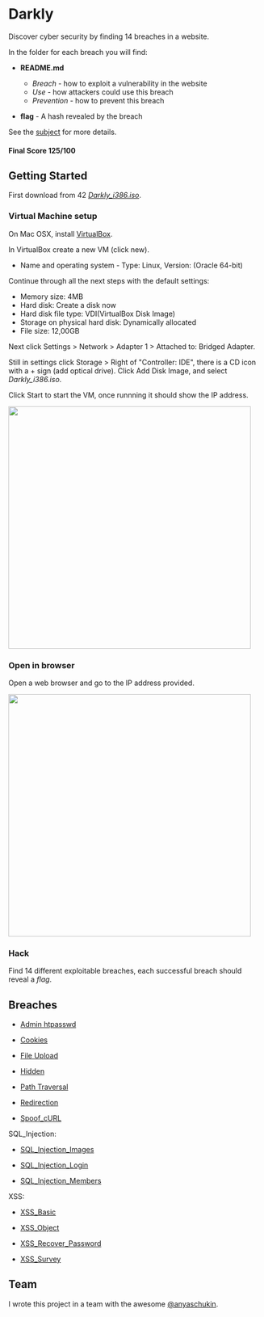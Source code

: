 # Darkly

Discover cyber security by finding 14 breaches in a website.

In the folder for each breach you will find:

* **README.md**
  * *Breach* - how to exploit a vulnerability in the website
  * *Use* - how attackers could use this breach
  * *Prevention* - how to prevent this breach

* **flag** - A hash revealed by the breach

See the [subject](https://github.com/dfinnis/Darkly/blob/master/subject.pdf) for more details.

#### Final Score 125/100


## Getting Started

First download from 42 [*Darkly_i386.iso*](https://projects.intra.42.fr/uploads/document/document/2439/Darkly_i386.iso).

### Virtual Machine setup

On Mac OSX, install [VirtualBox](https://www.virtualbox.org/).

In VirtualBox create a new VM (click new).

* Name and operating system - Type: Linux, Version: (Oracle 64-bit)

Continue through all the next steps with the default settings:

* Memory size: 4MB
* Hard disk: Create a disk now
* Hard disk file type: VDI(VirtualBox Disk Image)
* Storage on physical hard disk: Dynamically allocated
* File size: 12,00GB

Next click Settings > Network > Adapter 1 > Attached to: Bridged Adapter.

Still in settings click Storage > Right of "Controller: IDE", there is a CD icon with a + sign (add optical drive).
Click Add Disk Image, and select *Darkly_i386.iso*.

Click Start to start the VM, once runnning it should show the IP address.

<img src="https://github.com/dfinnis/Darkly/blob/master/img/vm.png" width="480">

### Open in browser

Open a web browser and go to the IP address provided.

<img src="https://github.com/dfinnis/Darkly/blob/master/img/home.png" width="480">

### Hack

Find 14 different exploitable breaches, each successful breach should reveal a *flag*.


## Breaches

* [Admin htpasswd](https://github.com/dfinnis/Darkly/tree/master/Admin_htpasswd)

* [Cookies](https://github.com/dfinnis/Darkly/tree/master/Cookies)

* [File Upload](https://github.com/dfinnis/Darkly/tree/master/File_Upload)

* [Hidden](https://github.com/dfinnis/Darkly/tree/master/Hidden)

* [Path Traversal](https://github.com/dfinnis/Darkly/tree/master/Path_Traversal)

* [Redirection](https://github.com/dfinnis/Darkly/tree/master/Redirection)

* [Spoof_cURL](https://github.com/dfinnis/Darkly/tree/master/Spoof_cURL)

SQL_Injection:

* [SQL_Injection_Images](https://github.com/dfinnis/Darkly/tree/master/SQL_Injection_Images)

* [SQL_Injection_Login](https://github.com/dfinnis/Darkly/tree/master/SQL_Injection_Login)

* [SQL_Injection_Members](https://github.com/dfinnis/Darkly/tree/master/SQL_Injection_Members)

XSS:

* [XSS_Basic](https://github.com/dfinnis/Darkly/tree/master/XSS_Basic)

* [XSS_Object](https://github.com/dfinnis/Darkly/tree/master/XSS_Object)

* [XSS_Recover_Password](https://github.com/dfinnis/Darkly/tree/master/XSS_Recover_Password)

* [XSS_Survey](https://github.com/dfinnis/Darkly/tree/master/XSS_Survey)

## Team

I wrote this project in a team with the awesome [@anyaschukin](https://github.com/anyaschukin).

